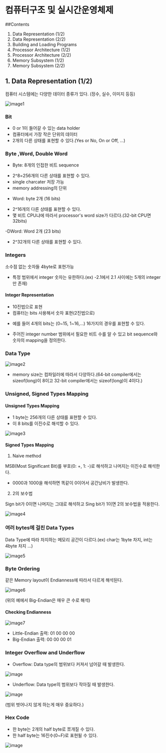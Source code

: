 # 컴퓨터구조 및 실시간운영체제

##Contents
1. Data Representation (1/2)
2. Data Representation (2/2)
3. Building and Loading Programs
4. Processor Architecture (1/2)
5. Processor Architecture (2/2)
6. Memory Subsystem (1/2)
7. Memory Subsystem (2/2)

## 1. Data Representation (1/2)

컴퓨터 시스템에는 다양한 데이터 종류가 있다. (정수, 실수, 이미지 등등)

![image1](https://user-images.githubusercontent.com/108641430/177073992-66ea2b16-0da6-4192-a30f-9637582291ab.png)

### Bit

- 0 or 1이 들어갈 수 있는 data holder
- 컴퓨터에서 가장 작은 단위의 데이터
- 2개의 다른 상태를 표현할 수 있다.(Yes or No, On or Off, ...)

### Byte ,Word, Double Word

- Byte: 8개의 인접한 비트 sequence
+ 2^8=256개의 다른 상태를 표현할 수 있다.
+ single charcater 저장 가능
+ memory addressing의 단위

- Word: byte 2개 (16 bits)
+ 2^16개의 다른 상태를 표현할 수 있다.
+ 몇 비트 CPU냐에 따라서 processor's word size가 다르다.(32-bit CPU면 32bits)

-DWord: Word 2개 (23 bits)
+ 2^32개의 다른 상태를 표현할 수 있다.

### Integers

소수점 없는 숫자들
4byte로 표현가능
+ 특정 범위에서 integer 숫자는 유한하다.(ex) -2.1에서 2.1 사이에는 5개의 integer만 존재)

#### Integer Representation

- 10진법으로 표현
- 컴퓨터는 bits 사용해서 숫자 표현(2진법으로)
+ 예를 들어 4개의 bits는 (0~15, 1~16,...) 16가지의 경우를 표현할 수 있다.
- 주어진 integer number 범위에서 필요한 비트 수를 알 수 있고 bit sequence와 숫자의 mapping을 정의한다.

### Data Type

![image2](https://user-images.githubusercontent.com/108641430/177074008-212da9dd-d281-45cb-8cf5-b61f18c04497.png)

+ memory size는 컴파일러에 따라서 다양하다.(64-bit compiler에서는 sizeof(long)이 8이고 32-bit compiler에서는 sizeof(long)이 4이다.)

### Unsigned, Signed Types Mapping

#### Unsigned Types Mapping

- 1 byte는 256개의 다른 상태를 표현할 수 있다.
- 이 8 bits를 이진수로 해석할 수 있다.

![image3](https://user-images.githubusercontent.com/108641430/177074028-a424beed-d7fe-4041-a8ed-2d4769b8e6f9.png)

#### Signed Types Mapping

1. Naive method

MSB(Most Significant Bit)를 부호(0: +, 1: -)로 해석하고 나머지는 이진수로 해석한다.
+ 0000과 1000을 해석하면 똑같이 0이어서 공간낭비가 발생한다.

2. 2의 보수법

Sign bit가 0이면 나머지는 그대로 해석하고 Sing bit가 1이면 2의 보수법을 적용한다.

![image4](https://user-images.githubusercontent.com/108641430/177074047-33b6a344-444f-472e-9345-e41ce4ebe44a.png)

### 여러 bytes에 걸친 Data Types

Data Type에 따라 차지하는 메모리 공간이 다르다.(ex) char는 1byte 차지, int는 4byte 차지 ...)

![image5](https://user-images.githubusercontent.com/108641430/177073817-63893b9d-da3c-4404-af52-c456436a7617.png)

### Byte Ordering

같은 Memory layout이 Endianness에 따라서 다르게 해석된다.

![image6](https://user-images.githubusercontent.com/108641430/177074256-5539bf47-3e28-4721-85d8-26eae4dd63b8.png)

(위의 예에서 Big-Endian은 매우 큰 수로 해석)

#### Checking Endianness

![image7](https://user-images.githubusercontent.com/108641430/177074386-da48a015-3cd8-4101-82ef-69cd323caf91.png)

- Little-Endian 출력: 01 00 00 00
- Big-Endian 출력: 00 00 00 01

### Integer Overflow and Underflow

- Overflow: Data type의 범위보다 커져서 넘어갈 때 발생한다.

![image](https://user-images.githubusercontent.com/108641430/177074613-4e7748a4-66dc-4ed6-9462-387649f3b6f2.png)

- Underflow: Data type의 범위보다 작아질 때 발생한다.

![image](https://user-images.githubusercontent.com/108641430/177074674-7c7f447f-fee3-4ea8-818e-c187e9b94512.png)

(범위 벗어나지 않게 하는게 매우 중요하다.)

### Hex Code

- 한 byte는 2개의 half byte로 쪼개질 수 있다.
- 한 half byte는 16진수(0~F)로 표현될 수 있다.

![image](https://user-images.githubusercontent.com/108641430/177075001-f7f94979-68e8-4754-9c04-18f079a83c58.png)
